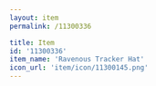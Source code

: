 ```yaml
---
layout: item
permalink: /11300336

title: Item
id: '11300336'
item_name: 'Ravenous Tracker Hat'
icon_url: 'item/icon/11300145.png'
---
```


